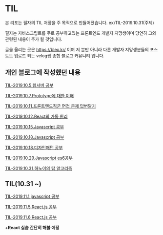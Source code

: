 # TIL

본 리포는 필자의 TIL 저장을 주 목적으로 만들어졌습니다. ex)TIL-2019.10.31(주제)


필자는 자바스크립트를 주로 공부하고있는 프론트엔드 개발자 지망생이며 당연히 그와 관련된 내용이 주가 될 것입니다.

글을 올리는 곳은 https://blex.kr/ 이며 저 뿐만 아니라 다른 개발자 지망생분들의 포스트도 업로드 되는 velog짭 종합 블로그 커뮤니티 입니다.

## 개인 블로그에 작성했던 내용


[TIL-2019.10.5.웹서버 공부](https://blex.kr/@yoyounn18/웹-서버-공부)

[TIL-2019.10.7.Prototype에 대한 이해](https://blex.kr/@yoyounn18/javascript-prototype%EC%97%90-%EB%8C%80%ED%95%9C-%EC%9D%B4%ED%95%B4)

[TIL-2019.10.11.프론트엔드직군 면접 문제 답변달기](https://blex.kr/@yoyounn18/%ED%94%84%EB%A1%A0%ED%8A%B8%EC%97%94%EB%93%9C-%EC%A7%81%EA%B5%B0-%EC%9B%B9%EA%B0%9C%EB%B0%9C%EC%9E%90-%EB%A9%B4%EC%A0%91%EC%A7%88%EB%AC%B8-%EB%AA%A8%EC%9D%8C-%EB%8B%B5%EB%B3%80-%EB%8B%AC%EC%95%84%EB%B3%B4%EA%B8%B0)

[TIL-2019.10.12.React의 가동 원리](https://blex.kr/@yoyounn18/react-%EC%86%8C%EA%B0%9C-%EB%B0%8F-%EC%9E%91%EB%8F%99-%EC%9B%90%EB%A6%AC-react%EB%8A%94-%EC%99%9C-%EB%B9%A0%EB%A5%B4%EB%A9%B0-%EA%B0%81%EA%B4%91%EB%B0%9B%EB%8A%94-%EA%B8%B0%EC%88%A0%EC%9D%B8%EA%B0%80)

[TIL-2019.10.15.Javascript 공부](https://blex.kr/@yoyounn18/1015-javascript-%EC%A0%95%EB%A6%AC)

[TIL-2019.10.18.Javascript 공부](https://blex.kr/@yoyounn18/1018javascript-%EC%A0%95%EB%A6%AC)

[TIL-2019.10.18.디자인패턴 공부](https://blex.kr/@yoyounn18/1018javascript-design-pattern%EB%AA%A8%EB%93%88-%EC%8B%B1%EA%B8%80%ED%86%A4-%EC%83%9D%EC%84%B1%EC%9E%90)

[TIL-2019.10.29.Javascript es6공부](https://blex.kr/@yoyounn18/javascript-keycode-%EC%A0%95%EB%A6%AC)

[TIL-2019.10.31.하노이의 탑 알고리즘](https://blex.kr/@yoyounn18/%EC%95%8C%EA%B3%A0%EB%A6%AC%EC%A6%98-%ED%95%98%EB%85%B8%EC%9D%B4%EC%9D%98-%ED%83%91-javascript%EB%A1%9C-%ED%92%80%EC%96%B4%EB%B3%B4%EA%B8%B0)

## TIL(10.31 ~)

[TIL-2019.11.1.javascript 공부](https://blex.kr/@yoyounn18/111javascript-%EA%B3%B5%EB%B6%80)

[TIL-2019.11.5.React.js 공부](https://blex.kr/@yoyounn18/115-react-공부)

[TIL-2019.11.6.React.js 공부](https://blex.kr/@yoyounn18/116-react-%EA%B3%B5%EB%B6%80)

+__React 실습 간단히 해볼 예정__
